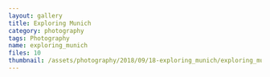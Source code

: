 ```yaml
---
layout: gallery
title: Exploring Munich
category: photography
tags: Photography
name: exploring_munich
files: 10
thumbnail: /assets/photography/2018/09/18-exploring_munich/exploring_munich-3.jpg
---
```


